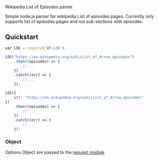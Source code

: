 #
Wikipedia List of Episodes parser

Simple node.js parser for wikipedia List of episodes pages. Currently only supports list of episodes pages and not sub-sections with episodes.

## Quickstart
```js
var LOE = require('WP-LOE');

LOE("https://en.wikipedia.org/wiki/List_of_Arrow_episodes")
    .then((episodes) => {
        // ...
    })
    .catch((err) => {
        // ...
    });

LOE({
    url: "https://en.wikipedia.org/wiki/List_of_Arrow_episodes"
})
    .then((episodes) => {
        // ...
    })
    .catch((err) => {
        // ...
    });
```
### Object
Options Object are passed to the [request module](https://www.npmjs.com/package/request)
